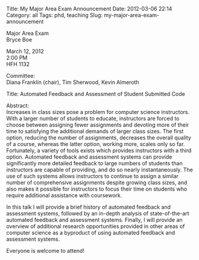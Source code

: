 Title: My Major Area Exam Announcement
Date: 2012-03-06 22:14
Category: all
Tags: phd, teaching
Slug: my-major-area-exam-announcement

Major Area Exam  
Bryce Boe

March 12, 2012  
2:00 PM  
HFH 1132

Committee:  
Diana Franklin (chair), Tim Sherwood, Kevin Almeroth

Title: Automated Feedback and Assessment of Student Submitted Code

Abstract:  
Increases in class sizes pose a problem for computer science
instructors. With a larger number of students to educate, instructors
are forced to choose between assigning fewer assignments and devoting
more of their time to satisfying the additional demands of larger class
sizes. The first option, reducing the number of assignments, decreases
the overall quality of a course, whereas the latter option, working
more, scales only so far. Fortunately, a variety of tools exists which
provides instructors with a third option. Automated feedback and
assessment systems can provide significantly more detailed feedback to
large numbers of students than instructors are capable of providing, and
do so nearly instantaneously. The use of such systems allows instructors
to continue to assign a similar number of comprehensive assignments
despite growing class sizes, and also makes it possible for instructors
to focus their time on students who require additional assistance with
coursework.

In this talk I will provide a brief history of automated feedback and
assessment systems, followed by an in-depth analysis of state-of-the-art
automated feedback and assessment systems. Finally, I will provide an
overview of additional research opportunities provided in other areas of
computer science as a byproduct of using automated feedback and
assessment systems.

Everyone is welcome to attend!
